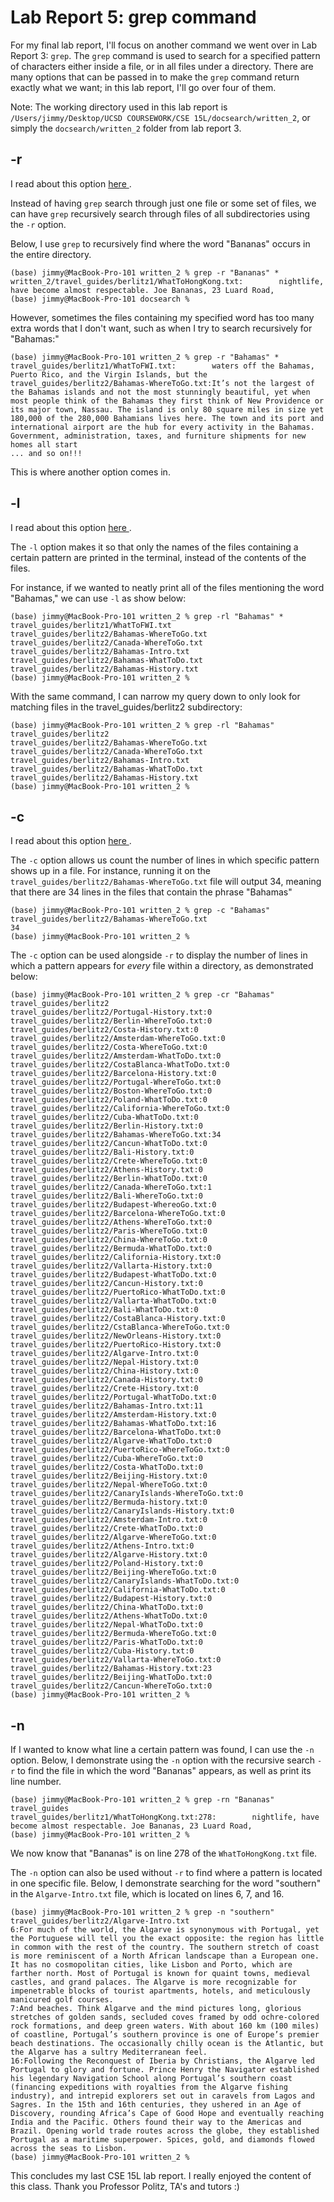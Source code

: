 # Lab Report 5: grep command
For my final lab report, I'll focus on another command we went over in Lab Report 3: ```grep```. The ```grep``` command is used to search for a specified pattern of characters either inside a file, or in all files under a directory. There are many options that can be passed in to make the ```grep``` command return exactly what we want; in this lab report, I'll go over four of them.

Note: The working directory used in this lab report is ```/Users/jimmy/Desktop/UCSD COURSEWORK/CSE 15L/docsearch/written_2```, or simply the ```docsearch/written_2``` folder from lab report 3.


## -r
I read about this option <a href="https://alvinalexander.com/linux-unix/recursive-grep-r-searching-egrep-find/"> here </a>.

Instead of having ```grep``` search through just one file or some set of files, we can have ```grep``` recursively search through files of all subdirectories using the ```-r``` option.

Below, I use ```grep``` to recursively find where the word "Bananas" occurs in the entire directory.
```
(base) jimmy@MacBook-Pro-101 written_2 % grep -r "Bananas" *
written_2/travel_guides/berlitz1/WhatToHongKong.txt:        nightlife, have become almost respectable. Joe Bananas, 23 Luard Road,
(base) jimmy@MacBook-Pro-101 docsearch %
```

However, sometimes the files containing my specified word has too many extra words that I don't want, such as when I try to search recursively for "Bahamas:"
```
(base) jimmy@MacBook-Pro-101 written_2 % grep -r "Bahamas" * 
travel_guides/berlitz1/WhatToFWI.txt:        waters off the Bahamas, Puerto Rico, and the Virgin Islands, but the
travel_guides/berlitz2/Bahamas-WhereToGo.txt:It’s not the largest of the Bahamas islands and not the most stunningly beautiful, yet when most people think of the Bahamas they first think of New Providence or its major town, Nassau. The island is only 80 square miles in size yet 180,000 of the 280,000 Bahamians lives here. The town and its port and international airport are the hub for every activity in the Bahamas. Government, administration, taxes, and furniture shipments for new homes all start
... and so on!!!
```
This is where another option comes in.

## -l
I read about this option <a href="https://www.geeksforgeeks.org/grep-command-in-unixlinux/"> here </a>. 

The ```-l``` option makes it so that only the names of the files containing a certain pattern are printed in the terminal, instead of the contents of the files.

For instance, if we wanted to neatly print all of the files mentioning the word "Bahamas," we can use ```-l``` as show below:
```
(base) jimmy@MacBook-Pro-101 written_2 % grep -rl "Bahamas" *
travel_guides/berlitz1/WhatToFWI.txt
travel_guides/berlitz2/Bahamas-WhereToGo.txt
travel_guides/berlitz2/Canada-WhereToGo.txt
travel_guides/berlitz2/Bahamas-Intro.txt
travel_guides/berlitz2/Bahamas-WhatToDo.txt
travel_guides/berlitz2/Bahamas-History.txt
(base) jimmy@MacBook-Pro-101 written_2 % 
```

With the same command, I can narrow my query down to only look for matching files in the travel_guides/berlitz2 subdirectory:
```
(base) jimmy@MacBook-Pro-101 written_2 % grep -rl "Bahamas" travel_guides/berlitz2
travel_guides/berlitz2/Bahamas-WhereToGo.txt
travel_guides/berlitz2/Canada-WhereToGo.txt
travel_guides/berlitz2/Bahamas-Intro.txt
travel_guides/berlitz2/Bahamas-WhatToDo.txt
travel_guides/berlitz2/Bahamas-History.txt
(base) jimmy@MacBook-Pro-101 written_2 % 
```

## -c
I read about this option <a href="https://www.geeksforgeeks.org/grep-command-in-unixlinux/"> here </a>. 

The ```-c``` option allows us count the number of lines in which specific pattern shows up in a file. For instance, running it on the ```travel_guides/berlitz2/Bahamas-WhereToGo.txt``` file will output 34, meaning that there are 34 lines in the files that contain the phrase "Bahamas"
```
(base) jimmy@MacBook-Pro-101 written_2 % grep -c "Bahamas" travel_guides/berlitz2/Bahamas-WhereToGo.txt
34
(base) jimmy@MacBook-Pro-101 written_2 % 
```

The ```-c``` option can be used alongside ```-r``` to display the number of lines in which a pattern appears for *every* file within a directory, as demonstrated below:
```
(base) jimmy@MacBook-Pro-101 written_2 % grep -cr "Bahamas" travel_guides/berlitz2
travel_guides/berlitz2/Portugal-History.txt:0
travel_guides/berlitz2/Berlin-WhereToGo.txt:0
travel_guides/berlitz2/Costa-History.txt:0
travel_guides/berlitz2/Amsterdam-WhereToGo.txt:0
travel_guides/berlitz2/Costa-WhereToGo.txt:0
travel_guides/berlitz2/Amsterdam-WhatToDo.txt:0
travel_guides/berlitz2/CostaBlanca-WhatToDo.txt:0
travel_guides/berlitz2/Barcelona-History.txt:0
travel_guides/berlitz2/Portugal-WhereToGo.txt:0
travel_guides/berlitz2/Boston-WhereToGo.txt:0
travel_guides/berlitz2/Poland-WhatToDo.txt:0
travel_guides/berlitz2/California-WhereToGo.txt:0
travel_guides/berlitz2/Cuba-WhatToDo.txt:0
travel_guides/berlitz2/Berlin-History.txt:0
travel_guides/berlitz2/Bahamas-WhereToGo.txt:34
travel_guides/berlitz2/Cancun-WhatToDo.txt:0
travel_guides/berlitz2/Bali-History.txt:0
travel_guides/berlitz2/Crete-WhereToGo.txt:0
travel_guides/berlitz2/Athens-History.txt:0
travel_guides/berlitz2/Berlin-WhatToDo.txt:0
travel_guides/berlitz2/Canada-WhereToGo.txt:1
travel_guides/berlitz2/Bali-WhereToGo.txt:0
travel_guides/berlitz2/Budapest-WhereoGo.txt:0
travel_guides/berlitz2/Barcelona-WhereToGo.txt:0
travel_guides/berlitz2/Athens-WhereToGo.txt:0
travel_guides/berlitz2/Paris-WhereToGo.txt:0
travel_guides/berlitz2/China-WhereToGo.txt:0
travel_guides/berlitz2/Bermuda-WhatToDo.txt:0
travel_guides/berlitz2/California-History.txt:0
travel_guides/berlitz2/Vallarta-History.txt:0
travel_guides/berlitz2/Budapest-WhatToDo.txt:0
travel_guides/berlitz2/Cancun-History.txt:0
travel_guides/berlitz2/PuertoRico-WhatToDo.txt:0
travel_guides/berlitz2/Vallarta-WhatToDo.txt:0
travel_guides/berlitz2/Bali-WhatToDo.txt:0
travel_guides/berlitz2/CostaBlanca-History.txt:0
travel_guides/berlitz2/CstaBlanca-WhereToGo.txt:0
travel_guides/berlitz2/NewOrleans-History.txt:0
travel_guides/berlitz2/PuertoRico-History.txt:0
travel_guides/berlitz2/Algarve-Intro.txt:0
travel_guides/berlitz2/Nepal-History.txt:0
travel_guides/berlitz2/China-History.txt:0
travel_guides/berlitz2/Canada-History.txt:0
travel_guides/berlitz2/Crete-History.txt:0
travel_guides/berlitz2/Portugal-WhatToDo.txt:0
travel_guides/berlitz2/Bahamas-Intro.txt:11
travel_guides/berlitz2/Amsterdam-History.txt:0
travel_guides/berlitz2/Bahamas-WhatToDo.txt:16
travel_guides/berlitz2/Barcelona-WhatToDo.txt:0
travel_guides/berlitz2/Algarve-WhatToDo.txt:0
travel_guides/berlitz2/PuertoRico-WhereToGo.txt:0
travel_guides/berlitz2/Cuba-WhereToGo.txt:0
travel_guides/berlitz2/Costa-WhatToDo.txt:0
travel_guides/berlitz2/Beijing-History.txt:0
travel_guides/berlitz2/Nepal-WhereToGo.txt:0
travel_guides/berlitz2/CanaryIslands-WhereToGo.txt:0
travel_guides/berlitz2/Bermuda-history.txt:0
travel_guides/berlitz2/CanaryIslands-History.txt:0
travel_guides/berlitz2/Amsterdam-Intro.txt:0
travel_guides/berlitz2/Crete-WhatToDo.txt:0
travel_guides/berlitz2/Algarve-WhereToGo.txt:0
travel_guides/berlitz2/Athens-Intro.txt:0
travel_guides/berlitz2/Algarve-History.txt:0
travel_guides/berlitz2/Poland-History.txt:0
travel_guides/berlitz2/Beijing-WhereToGo.txt:0
travel_guides/berlitz2/CanaryIslands-WhatToDo.txt:0
travel_guides/berlitz2/California-WhatToDo.txt:0
travel_guides/berlitz2/Budapest-History.txt:0
travel_guides/berlitz2/China-WhatToDo.txt:0
travel_guides/berlitz2/Athens-WhatToDo.txt:0
travel_guides/berlitz2/Nepal-WhatToDo.txt:0
travel_guides/berlitz2/Bermuda-WhereToGo.txt:0
travel_guides/berlitz2/Paris-WhatToDo.txt:0
travel_guides/berlitz2/Cuba-History.txt:0
travel_guides/berlitz2/Vallarta-WhereToGo.txt:0
travel_guides/berlitz2/Bahamas-History.txt:23
travel_guides/berlitz2/Beijing-WhatToDo.txt:0
travel_guides/berlitz2/Cancun-WhereToGo.txt:0
(base) jimmy@MacBook-Pro-101 written_2 %
```

## -n

If I wanted to know what line a certain pattern was found, I can use the ```-n``` option. Below, I demonstrate using the ```-n``` option with the recursive search ```-r``` to find the file in which the word "Bananas" appears, as well as print its line number.

```
(base) jimmy@MacBook-Pro-101 written_2 % grep -rn "Bananas" travel_guides
travel_guides/berlitz1/WhatToHongKong.txt:278:        nightlife, have become almost respectable. Joe Bananas, 23 Luard Road,
(base) jimmy@MacBook-Pro-101 written_2 % 
```
We now know that "Bananas" is on line 278 of the ```WhatToHongKong.txt``` file.

The ```-n``` option can also be used without ```-r``` to find where a pattern is located in one specific file. Below, I demonstrate searching for the word "southern" in the ```Algarve-Intro.txt``` file, which is located on lines 6, 7, and 16.
```
(base) jimmy@MacBook-Pro-101 written_2 % grep -n "southern" travel_guides/berlitz2/Algarve-Intro.txt
6:For much of the world, the Algarve is synonymous with Portugal, yet the Portuguese will tell you the exact opposite: the region has little in common with the rest of the country. The southern stretch of coast is more reminiscent of a North African landscape than a European one. It has no cosmopolitan cities, like Lisbon and Porto, which are farther north. Most of Portugal is known for quaint towns, medieval castles, and grand palaces. The Algarve is more recognizable for impenetrable blocks of tourist apartments, hotels, and meticulously manicured golf courses.
7:And beaches. Think Algarve and the mind pictures long, glorious stretches of golden sands, secluded coves framed by odd ochre-colored rock formations, and deep green waters. With about 160 km (100 miles) of coastline, Portugal’s southern province is one of Europe’s premier beach destinations. The occasionally chilly ocean is the Atlantic, but the Algarve has a sultry Mediterranean feel.
16:Following the Reconquest of Iberia by Christians, the Algarve led Portugal to glory and fortune. Prince Henry the Navigator established his legendary Navigation School along Portugal’s southern coast (financing expeditions with royalties from the Algarve fishing industry), and intrepid explorers set out in caravels from Lagos and Sagres. In the 15th and 16th centuries, they ushered in an Age of Discovery, rounding Africa’s Cape of Good Hope and eventually reaching India and the Pacific. Others found their way to the Americas and Brazil. Opening world trade routes across the globe, they established Portugal as a maritime superpower. Spices, gold, and diamonds flowed across the seas to Lisbon.
(base) jimmy@MacBook-Pro-101 written_2 %
```

This concludes my last CSE 15L lab report. I really enjoyed the content of this class. Thank you Professor Politz, TA's and tutors :)
